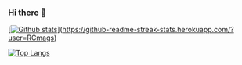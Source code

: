 ### Hi there 👋

[[![Github stats](https://github-readme-stats.vercel.app/api?username=RCmags&count_private=true&show_icons=true&theme=radical&hide_rank=false)](https://github.com/anuraghazra/github-readme-stats)](https://github-readme-streak-stats.herokuapp.com/?user=RCmags)

[![Top Langs](https://github-readme-stats.vercel.app/api/top-langs/?username=RCmags&layout=compact&theme=vision-friendly-dark)](https://github.com/anuraghazra/github-readme-stats)

<!--
**RCmags/RCmags** is a ✨ _special_ ✨ repository because its `README.md` (this file) appears on your GitHub profile.

Here are some ideas to get you started:

- 🔭 I’m currently working on ...
- 🌱 I’m currently learning ...
- 👯 I’m looking to collaborate on ...
- 🤔 I’m looking for help with ...
- 💬 Ask me about ...
- 📫 How to reach me: ...
- 😄 Pronouns: ...
- ⚡ Fun fact: ...
-->
